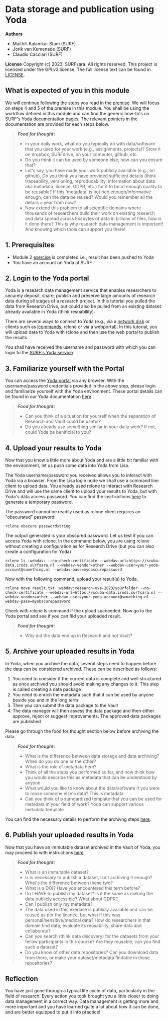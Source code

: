 # Data storage and publication using Yoda

**Authors**
- Maithili Kalamkar Stam (SURF)
- Jorik van Kemenade (SURF)
- Claudio Cacciari (SURF)

**License**
Copyright (c) 2023, SURFsara. All rights reserved.
This project is licensed under the GPLv3 license.
The full license text can be found in [LICENSE](LICENSE).

## What is expected of you in this module
We will continue following the steps you read in the [premise](https://github.com/maithili-k/uva-rdm-jan-2023/blob/main/2-data-creation-and-analysis/lisa-researchdrive-exercise.md). We will focus on steps 4 and 5 of the premise in this module. You shall be using the workflow defined in this module and can find the generic how-to's on SURF's Yoda documentation pages. The relevant pointers in the documentation are provided for each steps below.

> **_Food for thought:_**
>
> * In your daily work, what do you typically do with data/software that you used for your work (e.g., assignments, projects)? Store it on dropbox, SURFdrive, on your computer, github, etc.
> * Do you think it can be used by someone else, how can you ensure that?
> * Let's say, you have made your work publicly available (e.g., on github). Do you think you have provided sufficient details (think traceability, versioning, reproducability, information about data aka metadata, licence, GDPR, etc.) for it to be of enough quality to be reusable? If this 'metadata' is not rich enough/informative enough, can the data be reused? Would you remember all the details a year from now?
> * Now extend this problem to all scientific domains where thousands of researchers build their work on existing research and data spread across Exabytes of data in billions of files, how is it done there? This is why research data management is important! And knowing which tools can support you there!

## 1. Prerequisites

- Module 2 [exercise](https://github.com/maithili-k/uva-rdm-jan-2023/blob/main/2-data-creation-and-analysis/lisa-researchdrive-exercise.md) is completed i.e., result has been pushed to Yoda
- You have an account on Yoda at SURF

## 2. Login to the Yoda portal

Yoda is a research data management service that enables researchers to securely deposit, share, publish and preserve large amounts of research data during all stages of a research project. In this tutorial you pulled the data from Research Drive, but could also be pulled from an existing dataset already available in Yoda (think resuability).

There are several ways to connect to Yoda (e.g., via a [network disk](https://servicedesk.surf.nl/wiki/display/WIKI/Connecting+to+Yoda+via+network+disk) or clients such as [icommands](https://servicedesk.surf.nl/wiki/pages/viewpage.action?pageId=19824798), rclone or via a webportal). In this tutorial, you will upload data to Yoda with rclone and then use the web portal to publish the results.

You shall have received the username and password with which you can login to the [SURF's Yoda service](https://scuba-yoda.irods.surfsara.nl/). 

## 3. Familiarize yourself with the Portal
You can access the [Yoda portal](https://scuba-yoda.irods.surfsara.nl/) via any browser. With the username/password credentials provided in the above step, please login and familiarize yourself with the Yoda environment. These portal details can be found in our Yoda documentation [here](https://servicedesk.surf.nl/wiki/display/WIKI/Getting+started+with+the+Yoda+portal). 

> **_Food for thought:_**
>
> * Can you think of a situation for yourself when the separation of Research and Vault could be useful? 
> * Do you already use something similar in your daily work? If not, could Yoda be benificial to you?

## 4. Upload your results to Yoda
Now that you know a little more about Yoda and are a little bit familiar with the environment, let us push some data into Yoda from Lisa. 

The Yoda username/password you received allows you to interact with Yoda via a browser. From the Lisa login node we shall use a command line client to upload data. You already used rclone to interact with Research Drive and will use the same client to upload your results to Yoda, but with Yoda's data access password. You can find the insrtructions [here](https://servicedesk.surf.nl/wiki/display/WIKI/How+to+get+a+Data+Access+Password) to generate a temporary password. 

The password cannot be readily used as rclone client requires an "obscurated" password:

```
rclone obscure passwordstring
```
The output generated is your obscured password. Let us test if you can access Yoda with rclone. In the command below, you are using rclone without creating a configuration as for Research Drive (but you can also create a configuration for Yoda)

```
rclone ls :webdav: --no-check-certificate --webdav-url=https://scuba-data.irods.surfsara.nl --webdav-vendor=other --webdav-user=your-yoda-account@something.nl --webdav-pass=myobscurepassword
```

Now with the following command, upload your result(s) to Yoda. 

```
rclone move result.txt :webdav:research-uva-2023/yourfolder --no-check-certificate --webdav-url=https://scuba-data.irods.surfsara.nl --webdav-vendor=other --webdav-user=your-yoda-account@something.nl --webdav-pass=myobscurepassword
```
Check with rclone ls command if the upload succeeded. Now go to the Yoda portal and see if you can fild your uploaded result.

> **_Food for thought:_**
>
> * Why did the data end up in Research and not Vault? 

## 5. Archive your uploaded results in Yoda

In Yoda, when you archive the data, several steps need to happen before the data can be considered archived. These can be described as follows:
1. You need to consider if the current data is complete and well structured as once archived you should avoid making any changes to it. This step is called creating a data package
2. You need to enrich the metadata such that it can be used by anyone beside you and in the long term
3. Then you can submit the data package to the Vault
4. The data manager will then assess the data package and then either approve, reject or suggest improvements. The approved data packages are published

Please go through the food for thought section below before archiving the data.

> **_Food for thought:_**
>
> * What is the difference between data storage and data archiving? When do you do one or the other?
> * What is the role of metadata here? 
> * Think of all the steps you performed so far, and now think how you would describe this as metadata that can be understood by anyone
> * What would you like to know about the data/software if you were to reuse someone else's data? This is metadata
> * Can you think of a standardized template that you can be used for metadata in your field of work? Yoda can support various metadata template

You can find the necessary details to perform the archivng steps [here](https://servicedesk.surf.nl/wiki/display/WIKI/How+to+archive+data+packages).

## 6. Publish your uploaded results in Yoda

Now that you have an immutable dataset archived in the Vault of Yoda, you may proceed to with instructions [here](https://servicedesk.surf.nl/wiki/display/WIKI/How+to+publish+data+packages)

> **_Food for thought:_**
>
> * What is an immutable dataset? 
> * Is is necessary to publish a dataset, isn't archiving it enough? What's the difference between these two? 
> * What is a DOI? Have you encountered this term before?
> * Do I HAVE to publish my dataset? Is it the same as making the data publicly accessible? What about GDPR?
> * Can I publish only my metadata? 
> * The data used in this exercise is publicly available and can be reused as per the licence, but what if this was personal/sensitive/medical data? How do researchers in that domain find data, evaluate its reusability, share data and collaborate? 
> * Can you search (think data discovery) for the datasets from your fellow participants in this course? Are they reusable, can you find such a dataset?
> * Do you know of other data repositories? Can you download data from there, or make your dataset/metadata findable in those repositories?


## Reflection
You have just gone through a typical life cycle of data, particularly in the field of research. Every action you took brought you a little closer to doing data management in a correct way. Data management is getting more and more important and you have learned quite a lot about how it can be done, and are better equipped to put it into practice!
